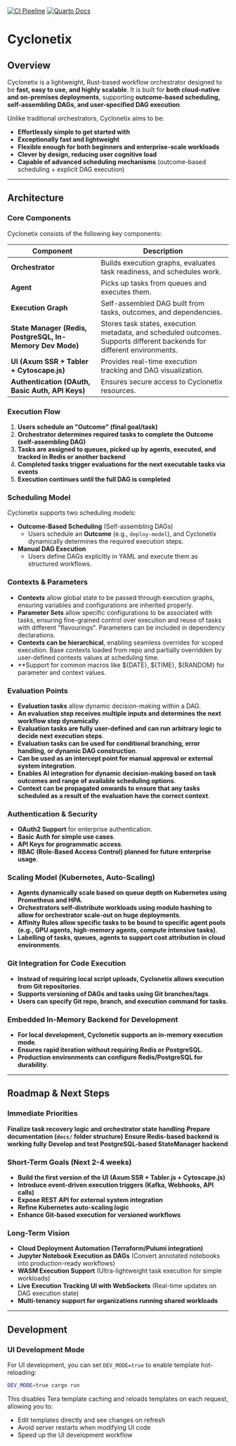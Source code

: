 [![CI Pipeline](https://github.com/neural-chilli/Cyclonetix/actions/workflows/build.yml/badge.svg)](https://github.com/neural-chilli/Cyclonetix/actions/workflows/build.yml)
[![Quarto Docs](https://img.shields.io/badge/docs-online-blue.svg)](https://neural-chilli.github.io/Cyclonetix/)


# Cyclonetix

## **Overview**
Cyclonetix is a lightweight, Rust-based workflow orchestrator designed to be **fast, easy to use, and highly scalable**. It is built for **both cloud-native and on-premises deployments**, supporting **outcome-based scheduling, self-assembling DAGs, and user-specified DAG execution**.

Unlike traditional orchestrators, Cyclonetix aims to be:
- **Effortlessly simple to get started with**
- **Exceptionally fast and lightweight**
- **Flexible enough for both beginners and enterprise-scale workloads**
- **Clever by design, reducing user cognitive load**
- **Capable of advanced scheduling mechanisms** (outcome-based scheduling + explicit DAG execution)

---

## **Architecture**
### **Core Components**
Cyclonetix consists of the following key components:

| Component                                                 | Description |
|-----------------------------------------------------------|------------|
| **Orchestrator**                                          | Builds execution graphs, evaluates task readiness, and schedules work. |
| **Agent**                                                 | Picks up tasks from queues and executes them. |
| **Execution Graph**                                       | Self-assembled DAG built from tasks, outcomes, and dependencies. |
| **State Manager (Redis, PostgreSQL, In-Memory Dev Mode)** | Stores task states, execution metadata, and scheduled outcomes. Supports different backends for different environments. |
| **UI (Axum SSR + Tabler + Cytoscape.js)**                 | Provides real-time execution tracking and DAG visualization. |
| **Authentication (OAuth, Basic Auth, API Keys)**          | Ensures secure access to Cyclonetix resources. |


### **Execution Flow**
1. **Users schedule an "Outcome" (final goal/task)**
2. **Orchestrator determines required tasks to complete the Outcome (self-assembling DAG)**
3. **Tasks are assigned to queues, picked up by agents, executed, and tracked in Redis or another backend**
4. **Completed tasks trigger evaluations for the next executable tasks via events**
5. **Execution continues until the full DAG is completed**


### **Scheduling Model**
Cyclonetix supports two scheduling models:
- **Outcome-Based Scheduling** (Self-assembling DAGs)
  - Users schedule an **Outcome** (e.g., `deploy-model`), and Cyclonetix dynamically determines the required execution steps.
- **Manual DAG Execution**
  - Users define DAGs explicitly in YAML and execute them as structured workflows.


### **Contexts & Parameters**
- **Contexts** allow global state to be passed through execution graphs, ensuring variables and configurations are inherited properly.
- **Parameter Sets** allow specific configurations to be associated with tasks, ensuring fine-grained control over execution and reuse of tasks with different "flavourings".  Parameters can be included in dependency declarations.
- **Contexts can be hierarchical**, enabling seamless overrides for scoped execution.  Base contexts loaded from repo and partially overridden by user-defined contexts values at scheduling time.
- **Support for common macros like ${DATE}, ${TIME}, ${RANDOM} for parameter and context values.


### **Evaluation Points**
- **Evaluation tasks** allow dynamic decision-making within a DAG.
- **An evaluation step receives multiple inputs and determines the next workflow step dynamically**.
- **Evaluation tasks are fully user-defined and can run arbitrary logic to decide next execution steps**.
- **Evaluation tasks can be used for conditional branching, error handling, or dynamic DAG construction**.
- **Can be used as an intercept point for manual approval or external system integration**.
- **Enables AI integration for dynamic decision-making based on task outcomes and range of available scheduling options**.
- **Context can be propagated onwards to ensure that any tasks scheduled as a result of the evaluation have the correct context**.


### **Authentication & Security**
- **OAuth2 Support** for enterprise authentication.
- **Basic Auth for simple use cases**.
- **API Keys for programmatic access**.
- **RBAC (Role-Based Access Control) planned for future enterprise usage**.


### **Scaling Model (Kubernetes, Auto-Scaling)**
- **Agents dynamically scale based on queue depth on Kubernetes using Prometheus and HPA**.
- **Orchestrators self-distribute workloads using modulo hashing to allow for orchestrator scale-out on huge deployments**.
- **Affinity Rules allow specific tasks to be bound to specific agent pools (e.g., GPU agents, high-memory agents, compute intensive tasks)**.
- **Labelling of tasks, queues, agents to support cost attribution in cloud environments**.


### **Git Integration for Code Execution**
- **Instead of requiring local script uploads, Cyclonetix allows execution from Git repositories**.
- **Supports versioning of DAGs and tasks using Git branches/tags**.
- **Users can specify Git repo, branch, and execution command for tasks**.


### **Embedded In-Memory Backend for Development**
- **For local development, Cyclonetix supports an in-memory execution mode**.
- **Ensures rapid iteration without requiring Redis or PostgreSQL**.
- **Production environments can configure Redis/PostgreSQL for durability**.


---

## **Roadmap & Next Steps**

### **Immediate Priorities**
**Finalize task recovery logic and orchestrator state handling**
**Prepare documentation (`docs/` folder structure)**
**Ensure Redis-based backend is working fully**
**Develop and test PostgreSQL-based StateManager backend**


### **Short-Term Goals** (Next 2-4 weeks)
- **Build the first version of the UI (Axum SSR + Tabler.js + Cytoscape.js)**
- **Introduce event-driven execution triggers (Kafka, Webhooks, API calls)**
- **Expose REST API for external system integration**
- **Refine Kubernetes auto-scaling logic**
- **Enhance Git-based execution for versioned workflows**


### **Long-Term Vision**
- **Cloud Deployment Automation (Terraform/Pulumi integration)**
- **Jupyter Notebook Execution as DAGs** (Convert annotated notebooks into production-ready workflows)
- **WASM Execution Support** (Ultra-lightweight task execution for simple workloads)
- **Live Execution Tracking UI with WebSockets** (Real-time updates on DAG execution state)
- **Multi-tenancy support for organizations running shared workloads**

---

## **Development**

### **UI Development Mode**

For UI development, you can set `DEV_MODE=true` to enable template hot-reloading:

```bash
DEV_MODE=true cargo run
```

This disables Tera template caching and reloads templates on each request, allowing you to:

- Edit templates directly and see changes on refresh
- Avoid server restarts when modifying UI code
- Speed up the UI development workflow




